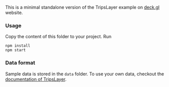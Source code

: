 This is a minimal standalone version of the TripsLayer example
on [deck.gl](http://deck.gl) website.

### Usage
Copy the content of this folder to your project. Run
```
npm install
npm start
```

### Data format
Sample data is stored in the `data` folder. To use your own data, checkout
the [documentation of TripsLayer](./trips-layer/README.md).
